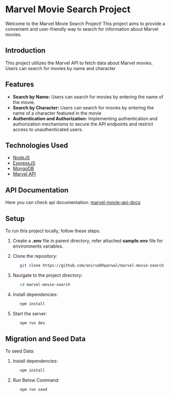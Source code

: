 # Marvel Movie Search Project

Welcome to the Marvel Movie Search Project! This project aims to provide a convenient and user-friendly way to search for information about Marvel movies.

## Introduction

This project utilizes the Marvel API to fetch data about Marvel movies. Users can search for movies by name and character

## Features

- **Search by Name:** Users can search for movies by entering the name of the movie.
- **Search by Character:** Users can search for movies by entering the name of a character featured in the movie
- **Authentication and Authorization:** Implementing authentication and authorization mechanisms to secure the API endpoints and restrict access to unauthenticated users.

## Technologies Used

- [NodeJS](https://nodejs.org/)
- [ExpressJS](https://expressjs.com/)
- [MongoDB](https://www.mongodb.com/)
- [Marvel API](https://developer.marvel.com/)

## API Documentation

Here you can check api documentation: [marvel-movie-api-docs](https://documenter.getpostman.com/view/11206877/2s9Yyy9e3F)

## Setup

To run this project locally, follow these steps:

1. Create a **.env** file in parent directory, refer attached **sample.env** file for environments variables.

2. Clone the repository:

   ```bash
      git clone https://github.com/aniruddhparwal/marvel-movie-search
   ```

3. Navigate to the project directory:

   ```bash
      cd marvel-movie-search
   ```

4. Install dependencies:
   ```bash
      npm install
   ```
5. Start the server:
   ```bash
      npm run dev
   ```

## Migration and Seed Data

To seed Data:

1. Install dependencies:
   ```bash
      npm install
   ```
2. Run Below Command:
   ```bash
      npm run seed
   ```

